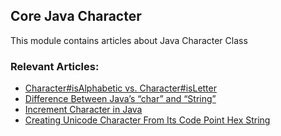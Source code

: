 ## Core Java Character

This module contains articles about Java Character Class

### Relevant Articles: 
- [Character#isAlphabetic vs. Character#isLetter](https://www.baeldung.com/java-character-isletter-isalphabetic)
- [Difference Between Java’s “char” and “String”](https://www.baeldung.com/java-char-vs-string)
- [Increment Character in Java](https://www.baeldung.com/java-char-sequence)
- [Creating Unicode Character From Its Code Point Hex String](https://www.baeldung.com/java-unicode-character-from-code-point-hex-string)
